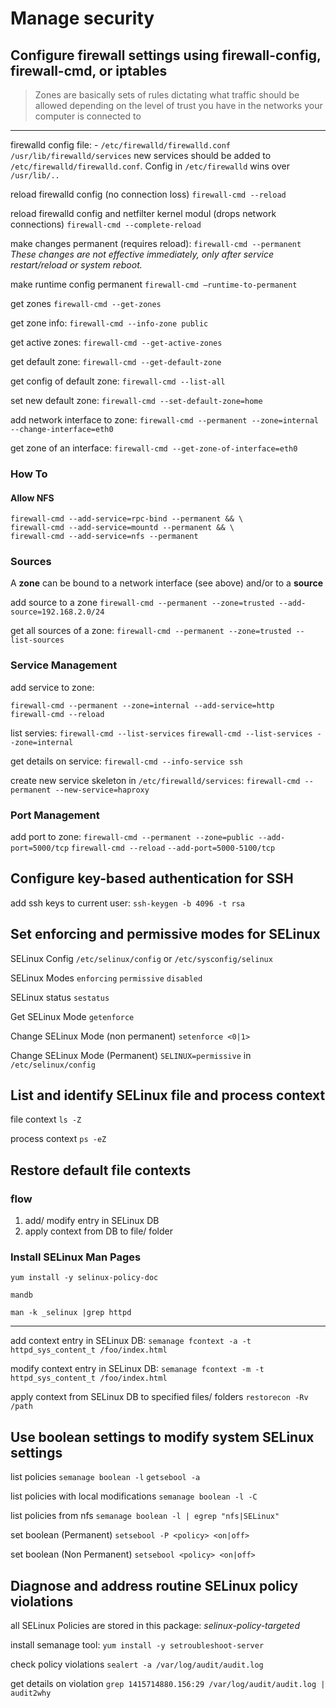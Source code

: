 # Manage security

## Configure firewall settings using firewall-config, firewall-cmd, or iptables

>Zones are basically sets of rules dictating what traffic should be allowed depending on the level of trust you have in the networks your computer is connected to

---

firewalld config file: - `/etc/firewalld/firewalld.conf` `/usr/lib/firewalld/services`
new services should be added to `/etc/firewalld/firewalld.conf`. Config in `/etc/firewalld` wins over `/usr/lib/..`

reload firewalld config (no connection loss) `firewall-cmd --reload`

reload firewalld config and netfilter kernel modul (drops network connections) `firewall-cmd --complete-reload`

make changes permanent (requires reload): `firewall-cmd --permanent` 
*These changes are not effective immediately, only after service restart/reload or system reboot.* 

make runtime config permanent `firewall-cmd –runtime-to-permanent`

get zones `firewall-cmd --get-zones`

get zone info: `firewall-cmd --info-zone public`

get active zones: `firewall-cmd --get-active-zones`

get default zone: `firewall-cmd --get-default-zone`

get config of default zone: `firewall-cmd --list-all`

set new default zone: `firewall-cmd --set-default-zone=home`

add network interface to zone: `firewall-cmd --permanent --zone=internal --change-interface=eth0`

get zone of an interface: `firewall-cmd --get-zone-of-interface=eth0`

### How To

#### Allow NFS
```
firewall-cmd --add-service=rpc-bind --permanent && \
firewall-cmd --add-service=mountd --permanent && \
firewall-cmd --add-service=nfs --permanent
```

### Sources

A **zone** can be bound to a network interface (see above) and/or to a **source**

add source to a zone `firewall-cmd --permanent --zone=trusted --add-source=192.168.2.0/24`

get all sources of a zone: `firewall-cmd --permanent --zone=trusted --list-sources`

### Service Management

add service to zone:

```
firewall-cmd --permanent --zone=internal --add-service=http
firewall-cmd --reload
```

list servies: `firewall-cmd --list-services` `firewall-cmd --list-services --zone=internal`

get details on service: `firewall-cmd --info-service ssh`

create new service skeleton in `/etc/firewalld/services`: `firewall-cmd --permanent --new-service=haproxy`

### Port Management

add port to zone: `firewall-cmd --permanent --zone=public --add-port=5000/tcp` `firewall-cmd --reload` `--add-port=5000-5100/tcp`

## Configure key-based authentication for SSH

add ssh keys to current user: `ssh-keygen -b 4096 -t rsa` 

## Set enforcing and permissive modes for SELinux
SELinux Config `/etc/selinux/config` or `/etc/sysconfig/selinux`

SELinux Modes `enforcing` `permissive` `disabled`

SELinux status `sestatus`

Get SELinux Mode `getenforce`

Change SELinux Mode (non permanent) `setenforce <0|1>`

Change SELinux Mode (Permanent) `SELINUX=permissive` in `/etc/selinux/config`

## List and identify SELinux file and process context
file context `ls -Z`

process context `ps -eZ`
## Restore default file contexts
### flow
1. add/ modify entry in SELinux DB
2. apply context from DB to file/ folder

### Install SELinux Man Pages
`yum install -y selinux-policy-doc  `

`mandb`

`man -k _selinux |grep httpd`

---

add context entry in SELinux DB: `semanage fcontext -a -t httpd_sys_content_t /foo/index.html`

modify context entry in SELinux DB: `semanage fcontext -m -t httpd_sys_content_t /foo/index.html`

apply context from SELinux DB to specified files/ folders `restorecon -Rv /path`

## Use boolean settings to modify system SELinux settings
list policies `semanage boolean -l` `getsebool -a`

list policies with local modifications `semanage boolean -l -C`

list policies from nfs `semanage boolean -l | egrep "nfs|SELinux"`

set boolean (Permanent) `setsebool -P <policy> <on|off>`

set boolean (Non Permanent) `setsebool <policy> <on|off>`

## Diagnose and address routine SELinux policy violations

all SELinux Policies are stored in this package: *selinux-policy-targeted*

install semanage tool: `yum install -y setroubleshoot-server`

check policy violations `sealert -a /var/log/audit/audit.log`

get details on violation `grep 1415714880.156:29 /var/log/audit/audit.log | audit2why`
